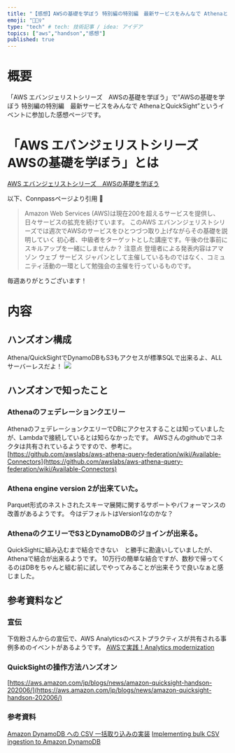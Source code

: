 ```yaml
---
title: "【感想】AWSの基礎を学ぼう 特別編の特別編　最新サービスをみんなで AthenaとQuickSight"
emoji: "🚴🏻‍♀️"
type: "tech" # tech: 技術記事 / idea: アイデア
topics: ["aws","handson","感想"]
published: true
---
```

# 概要
「AWS エバンジェリストシリーズ　AWSの基礎を学ぼう」で”AWSの基礎を学ぼう 特別編の特別編　最新サービスをみんなで AthenaとQuickSight”というイベントに参加した感想ページです。

# 「AWS エバンジェリストシリーズ　AWSの基礎を学ぼう」とは
[AWS エバンジェリストシリーズ　AWSの基礎を学ぼう](https://awsbasics.connpass.com)

以下、Connpassページより引用

>  Amazon Web Services (AWS)は現在200を超えるサービスを提供し、日々サービスの拡充を続けています。
> このAWS エバンンジェリストシリーズでは週次でAWSのサービスをひとつづつ取り上げながらその基礎を説明していく 初心者、中級者をターゲットとした講座です。午後の仕事前にスキルアップを一緒にしませんか？
> 注意点 登壇者による発表内容はアマゾン ウェブ サービス ジャパンとして主催しているものではなく、コミュニティ活動の一環として勉強会の主催を行っているものです。

毎週ありがとうございます！

# 内容
## ハンズオン構成
Athena/QuickSightでDynamoDBもS3もアクセスが標準SQLで出来るよ、ALLサーバーレスだよ！
![](https://storage.googleapis.com/zenn-user-upload/u1a7tkwercugr1p8qvy33nndtsu9)

## ハンズオンで知ったこと
### Athenaのフェデレーションクエリー
AthenaのフェデレーションクエリーでDBにアクセスすることは知っていましたが、Lambdaで接続しているとは知らなかったです。
AWSさんのgithubでコネクタは共有されているようですので、参考に。
[https://github.com/awslabs/aws-athena-query-federation/wiki/Available-Connectors](https://github.com/awslabs/aws-athena-query-federation/wiki/Available-Connectors)

### Athena engine version 2が出来ていた。
Parquet形式のネストされたスキーマ展開に関するサポートやパフォーマンスの改善があるようです。
今はデフォルトはVersion1なのかな？

### AthenaのクエリーでS3とDynamoDBのジョインが出来る。
QuickSightに組み込むまで結合できない　と勝手に勘違いしていましたが、Athenaで結合が出来るようです。
10万行の簡単な結合ですが、数秒で帰ってくるのはDBをちゃんと組む前に試しでやってみることが出来そうで良いなぁと感じました。

## 参考資料など
### 宣伝
下佐粉さんからの宣伝で、AWS Analyticsのベストプラクティスが共有される事例多めのイベントがあるようです。
[AWSで実践！Analytics modernization](https://pages.awscloud.com/JAPAN-event-OE-20210624-AnalyticsModernization-reg-event.html)

### QuickSightの操作方法ハンズオン
[https://aws.amazon.com/jp/blogs/news/amazon-quicksight-handson-202006/](https://aws.amazon.com/jp/blogs/news/amazon-quicksight-handson-202006/)

### 参考資料
[Amazon DynamoDB への CSV 一括取り込みの実装](https://aws.amazon.com/jp/blogs/news/implementing-bulk-csv-ingestion-to-amazon-dynamodb/)
[Implementing bulk CSV ingestion to Amazon DynamoDB](https://github.com/aws-samples/csv-to-dynamodb)